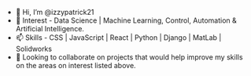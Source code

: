 - 👋 Hi, I’m @izzypatrick21
- 👀 Interest - Data Science | Machine Learning, Control, Automation & Artificial Intelligence.
- 📫 Skills -  CSS | JavaScript | React | Python | Django | MatLab | Solidworks 
- 🌱 Looking to collaborate on projects that would help improve my skills on the areas on interest listed above.

<!-----
izzypatrick21/izzypatrick21 is a ✨ special ✨ repository because its `README.md` (this file) appears on your GitHub profile.
You can click the Preview link to take a look at your changes.
----->
